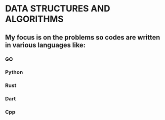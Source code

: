 # DATA STRUCTURES AND ALGORITHMS

## My focus is on the problems so codes are written in various languages like:

### GO
### Python
### Rust
### Dart
### Cpp

